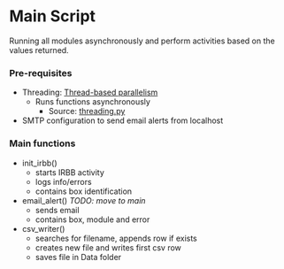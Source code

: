 <h1>Main Script</h1>
<p>Running all modules asynchronously and perform activities based on the values returned.</p>
<h3>Pre-requisites</h3>

- Threading: <a href="https://docs.python.org/3/library/threading.html">Thread-based parallelism</a>
  - Runs functions asynchronously
    - Source: <a href="https://github.com/python/cpython/blob/3.10/Lib/threading.py">threading.py</a>
- SMTP configuration to send email alerts from localhost

<h3>Main functions</h3>

- init_irbb()
  - starts IRBB activity
  - logs info/errors
  - contains box identification
- email_alert() _TODO: move to main_
  - sends email 
  - contains box, module and error
- csv_writer()
  - searches for filename, appends row if exists
  - creates new file and writes first csv row
  - saves file in Data folder